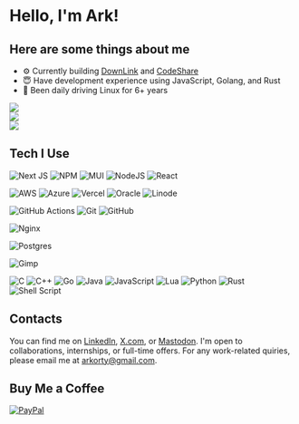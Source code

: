 # Hello, I'm Ark!

## Here are some things about me

- ⚙ Currently building [DownLink](https://d.webark.in/) and [CodeShare](https://c.webark.in/)
- 😇 Have development experience using JavaScript, Golang, and Rust
- 🐧 Been daily driving Linux for 6+ years

![](https://github-readme-streak-stats.herokuapp.com/?user=arkorty&theme=dark&hide_border=true&background=00000000)<br/>
![](https://github-readme-stats.vercel.app/api?username=arkorty&custom_title=GitHub+Stats&theme=dark&hide_border=true&show_icons=true&include_all_commits=false&bg_color=00000000&count_private=false)<br/>
![](https://github-readme-stats.vercel.app/api/top-langs/?username=arkorty&theme=dark&hide_border=true&langs_count=8&include_all_commits=false&count_private=false&bg_color=00000000&layout=compact)

## Tech I Use

![Next JS](https://img.shields.io/badge/Next-black?style=for-the-badge&logo=next.js&logoColor=white) ![NPM](https://img.shields.io/badge/NPM-%23CB3837.svg?style=for-the-badge&logo=npm&logoColor=white) ![MUI](https://img.shields.io/badge/MUI-%230081CB.svg?style=for-the-badge&logo=mui&logoColor=white) ![NodeJS](https://img.shields.io/badge/node.js-6DA55F?style=for-the-badge&logo=node.js&logoColor=white) ![React](https://img.shields.io/badge/react-%2320232a.svg?style=for-the-badge&logo=react&logoColor=%2361DAFB)

![AWS](https://img.shields.io/badge/AWS-%23FF9900.svg?style=for-the-badge&logo=amazon-aws&logoColor=white) ![Azure](https://img.shields.io/badge/azure-%230072C6.svg?style=for-the-badge&logo=microsoftazure&logoColor=white) ![Vercel](https://img.shields.io/badge/vercel-%23000000.svg?style=for-the-badge&logo=vercel&logoColor=white) ![Oracle](https://img.shields.io/badge/Oracle-F80000?style=for-the-badge&logo=oracle&logoColor=white) ![Linode](https://img.shields.io/badge/linode-00A95C?style=for-the-badge&logo=linode&logoColor=white)

![GitHub Actions](https://img.shields.io/badge/github%20actions-%232671E5.svg?style=for-the-badge&logo=githubactions&logoColor=white) ![Git](https://img.shields.io/badge/git-%23F05033.svg?style=for-the-badge&logo=git&logoColor=white) ![GitHub](https://img.shields.io/badge/github-%23121011.svg?style=for-the-badge&logo=github&logoColor=white)

![Nginx](https://img.shields.io/badge/nginx-%23009639.svg?style=for-the-badge&logo=nginx&logoColor=white)

![Postgres](https://img.shields.io/badge/postgres-%23316192.svg?style=for-the-badge&logo=postgresql&logoColor=white)

![Gimp](https://img.shields.io/badge/Gimp-657D8B?style=for-the-badge&logo=gimp&logoColor=FFFFFF)

![C](https://img.shields.io/badge/c-%2300599C.svg?style=for-the-badge&logo=c&logoColor=white) ![C++](https://img.shields.io/badge/c++-%2300599C.svg?style=for-the-badge&logo=c%2B%2B&logoColor=white) ![Go](https://img.shields.io/badge/go-%2300ADD8.svg?style=for-the-badge&logo=go&logoColor=white) ![Java](https://img.shields.io/badge/java-%23ED8B00.svg?style=for-the-badge&logo=openjdk&logoColor=white) ![JavaScript](https://img.shields.io/badge/javascript-%23323330.svg?style=for-the-badge&logo=javascript&logoColor=%23F7DF1E) ![Lua](https://img.shields.io/badge/lua-%232C2D72.svg?style=for-the-badge&logo=lua&logoColor=white) ![Python](https://img.shields.io/badge/python-3670A0?style=for-the-badge&logo=python&logoColor=ffdd54) ![Rust](https://img.shields.io/badge/rust-%23000000.svg?style=for-the-badge&logo=rust&logoColor=white) ![Shell Script](https://img.shields.io/badge/shell_script-%23121011.svg?style=for-the-badge&logo=gnu-bash&logoColor=white)

## Contacts

You can find me on [LinkedIn](https://www.linkedin.com/in/arkorty/), [X.com](https://x.com/arkorty/), or [Mastodon](https://mastodon.social/@arkorty/). I'm open to collaborations, internships, or full-time offers. For any work-related quiries, please email me at arkorty@gmail.com.

## Buy Me a Coffee
[![PayPal](https://img.shields.io/badge/PayPal-00457C?style=for-the-badge&logo=paypal&logoColor=white)](https://paypal.me/@arkorty) 

